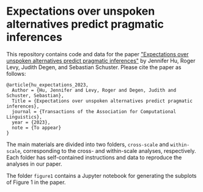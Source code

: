 # Expectations over unspoken alternatives predict pragmatic inferences

This repository contains code and data for the paper ["Expectations over unspoken alternatives predict pragmatic inferences"](https://arxiv.org/abs/2304.04758)
by Jennifer Hu, Roger Levy, Judith Degen, and Sebastian Schuster. Please cite the paper as follows:

```
@article{hu_expectations_2023,
  Author = {Hu, Jennifer and Levy, Roger and Degen, Judith and Schuster, Sebastian},
  Title = {Expectations over unspoken alternatives predict pragmatic inferences},
  journal = {Transactions of the Association for Computational Linguistics},
  year = {2023},
  note = {To appear}
}
```

The main materials are divided into two folders, `cross-scale` and `within-scale`, corresponding to the cross- and within-scale
analyses, respectively. Each folder has self-contained instructions and data to reproduce the analyses in our paper.

The folder `figure1` contains a Jupyter notebook for generating the subplots of Figure 1 in the paper.
